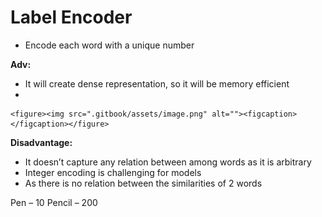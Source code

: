 # Label Encoder

* Encode each word with a unique number

**Adv:**

* It will create dense representation, so it will be memory efficient
*

    <figure><img src=".gitbook/assets/image.png" alt=""><figcaption></figcaption></figure>

**Disadvantage:**

* It doesn’t capture any relation between among words as it is arbitrary
* Integer encoding is challenging for models
* As there is no relation between the similarities of 2 words

Pen – 10              Pencil – 200
